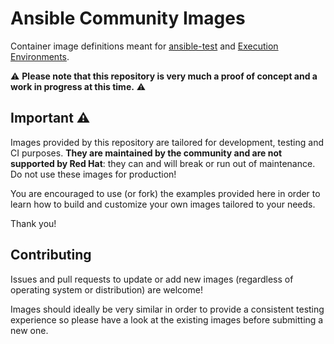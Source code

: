 # Ansible Community Images

Container image definitions meant for [ansible-test](https://www.ansible.com/blog/introduction-to-ansible-test) and [Execution Environments](https://www.ansible.com/blog/whats-new-in-ansible-automation-platform-2-automation-execution-environments).

⚠️ **Please note that this repository is very much a proof of concept and a work in progress at this time.** ⚠️

## Important ⚠️

Images provided by this repository are tailored for development, testing and CI purposes.
**They are maintained by the community and are not supported by Red Hat**: they can and will break or run out of maintenance.
Do not use these images for production!

You are encouraged to use (or fork) the examples provided here in order to learn how to build and customize your own images tailored to your needs.

Thank you!

## Contributing

Issues and pull requests to update or add new images (regardless of operating system or distribution) are welcome!

Images should ideally be very similar in order to provide a consistent testing experience so please have a look at the existing images before submitting a new one.
